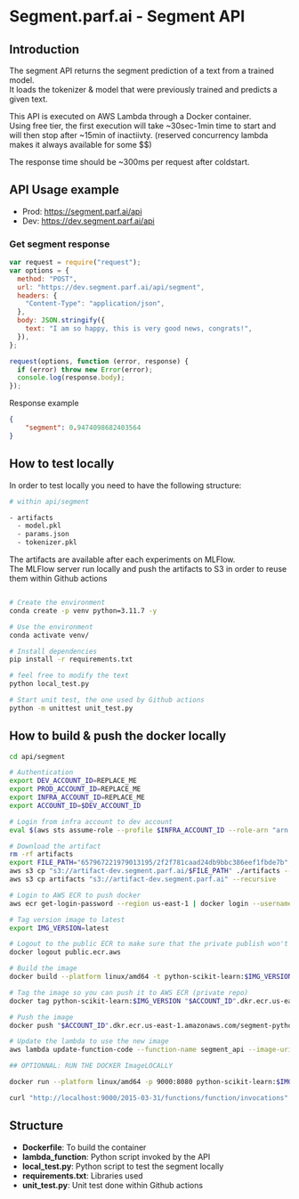# Segment.parf.ai - Segment API

## Introduction

The segment API returns the segment prediction of a text from a trained model.  
It loads the tokenizer & model that were previously trained and predicts a given text.

This API is executed on AWS Lambda through a Docker container.  
Using free tier, the first execution will take ~30sec-1min time to start and will then stop after ~15min of inactiivty. (reserved concurrency lambda makes it always available for some $$)

The response time should be ~300ms per request after coldstart.

## API Usage example

- Prod: https://segment.parf.ai/api
- Dev: https://dev.segment.parf.ai/api

### Get segment response

```js
var request = require("request");
var options = {
  method: "POST",
  url: "https://dev.segment.parf.ai/api/segment",
  headers: {
    "Content-Type": "application/json",
  },
  body: JSON.stringify({
    text: "I am so happy, this is very good news, congrats!",
  }),
};

request(options, function (error, response) {
  if (error) throw new Error(error);
  console.log(response.body);
});
```

Response example
```json
{
    "segment": 0.9474098682403564
}
```

## How to test locally

In order to test locally you need to have the following structure:

```sh
# within api/segment

- artifacts
  - model.pkl
  - params.json
  - tokenizer.pkl
```

The artifacts are available after each experiments on MLFlow.  
The MLFlow server run locally and push the artifacts to S3 in order to reuse them within Github actions

```sh

# Create the environment
conda create -p venv python=3.11.7 -y

# Use the environment
conda activate venv/

# Install dependencies
pip install -r requirements.txt

# feel free to modify the text
python local_test.py 

# Start unit test, the one used by Github actions
python -m unittest unit_test.py
```

## How to build & push the docker locally

```sh
cd api/segment

# Authentication
export DEV_ACCOUNT_ID=REPLACE_ME
export PROD_ACCOUNT_ID=REPLACE_ME
export INFRA_ACCOUNT_ID=REPLACE_ME
export ACCOUNT_ID=$DEV_ACCOUNT_ID

# Login from infra account to dev account
eval $(aws sts assume-role --profile $INFRA_ACCOUNT_ID --role-arn "arn:aws:iam::"$ACCOUNT_ID":role/provision" --role-session-name AWSCLI-Session | jq -r '.Credentials | "export AWS_ACCESS_KEY_ID=\(.AccessKeyId)\nexport AWS_SECRET_ACCESS_KEY=\(.SecretAccessKey)\nexport AWS_SESSION_TOKEN=\(.SessionToken)\n"')

# Download the artifact
rm -rf artifacts
export FILE_PATH="657967221979013195/2f2f781caad24db9bbc386eef1fbde7b"
aws s3 cp "s3://artifact-dev.segment.parf.ai/$FILE_PATH" ./artifacts --recursive
aws s3 cp artifacts "s3://artifact-dev.segment.parf.ai" --recursive

# Login to AWS ECR to push docker
aws ecr get-login-password --region us-east-1 | docker login --username AWS --password-stdin "$ACCOUNT_ID".dkr.ecr.us-east-1.amazonaws.com/

# Tag version image to latest
export IMG_VERSION=latest

# Logout to the public ECR to make sure that the private publish won't fail
docker logout public.ecr.aws

# Build the image
docker build --platform linux/amd64 -t python-scikit-learn:$IMG_VERSION .

# Tag the image so you can push it to AWS ECR (private repo)
docker tag python-scikit-learn:$IMG_VERSION "$ACCOUNT_ID".dkr.ecr.us-east-1.amazonaws.com/segment-python-scikit-learn:latest

# Push the image
docker push "$ACCOUNT_ID".dkr.ecr.us-east-1.amazonaws.com/segment-python-scikit-learn:latest

# Update the lambda to use the new image
aws lambda update-function-code --function-name segment_api --image-uri "$ACCOUNT_ID".dkr.ecr.us-east-1.amazonaws.com/segment-python-scikit-learn:latest --region us-east-1

## OPTIONNAL: RUN THE DOCKER ImageLOCALLY

docker run --platform linux/amd64 -p 9000:8080 python-scikit-learn:$IMG_VERSION

curl "http://localhost:9000/2015-03-31/functions/function/invocations" -d '{"body": "{\"text\":\"I am so happy this is great news, congrats!\"}"}'
```

## Structure

- **Dockerfile**: To build the container
- **lambda_function**: Python script invoked by the API
- **local_test.py**: Python script to test the segment locally
- **requirements.txt**: Libraries used
- **unit_test.py**: Unit test done within Github actions
